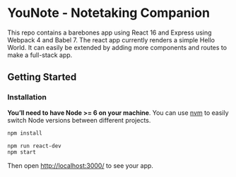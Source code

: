 # YouNote - Notetaking Companion
This repo contains a barebones app using React 16 and Express using Webpack 4 and Babel 7. The react app currently renders a simple Hello World. It can easily be extended by adding more components and routes to make a full-stack app.

## Getting Started

### Installation

**You’ll need to have Node >= 6 on your machine**. You can use [nvm](https://github.com/creationix/nvm#installation) to easily switch Node versions between different projects.

```sh
npm install
```

```sh
npm run react-dev
npm start
```

Then open [http://localhost:3000/](http://localhost:3000/) to see your app.<br>
